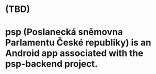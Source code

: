 # (TBD) 

# psp (Poslanecká sněmovna Parlamentu České republiky) is an Android app associated with the psp-backend project.
